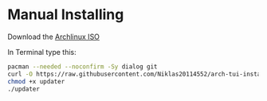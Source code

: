 # Manual Installing

Download the [Archlinux ISO](https://archlinux.org/download/)

In Terminal type this:
```bash
pacman --needed --noconfirm -Sy dialog git
curl -O https://raw.githubusercontent.com/Niklas20114552/arch-tui-installer/main/updater
chmod +x updater
./updater
```
